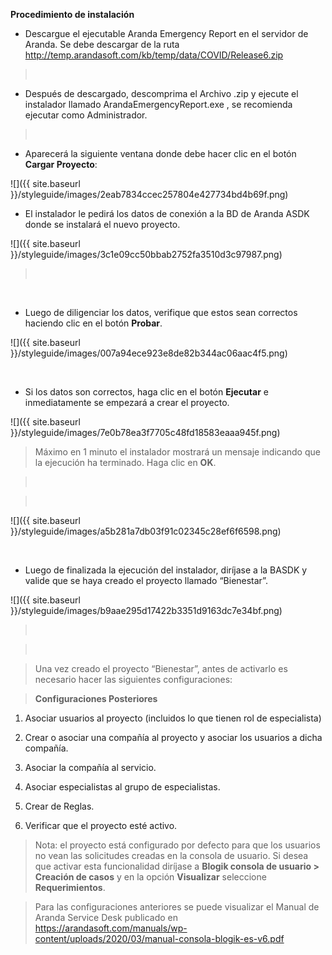 **Procedimiento de instalación**

-   Descargue el ejecutable Aranda Emergency Report en el servidor de Aranda. Se
    debe descargar de la ruta
    <http://temp.arandasoft.com/kb/temp/data/COVID/Release6.zip>  

>    

-   Después de descargado, descomprima el Archivo .zip y ejecute el instalador
    llamado ArandaEmergencyReport.exe , se recomienda ejecutar como
    Administrador. 

>    

-   Aparecerá la siguiente ventana donde debe hacer clic en el botón **Cargar
    Proyecto**:

![]({{ site.baseurl }}/styleguide/images/2eab7834ccec257804e427734bd4b69f.png)

-   El instalador le pedirá los datos de conexión a la BD de Aranda ASDK donde
    se instalará el nuevo proyecto. 

![]({{ site.baseurl }}/styleguide/images/3c1e09cc50bbab2752fa3510d3c97987.png)

>    

 

-   Luego de diligenciar los datos, verifique que estos sean correctos haciendo
    clic en el botón **Probar**. 

![]({{ site.baseurl }}/styleguide/images/007a94ece923e8de82b344ac06aac4f5.png)

 

-   Si los datos son correctos, haga clic en el botón **Ejecutar** e
    inmediatamente se empezará a crear el proyecto.

![]({{ site.baseurl }}/styleguide/images/7e0b78ea3f7705c48fd18583eaaa945f.png)

>   Máximo en 1 minuto el instalador mostrará un mensaje indicando que la
>   ejecución ha terminado. Haga clic en **OK**. 

>    

>    

![]({{ site.baseurl }}/styleguide/images/a5b281a7db03f91c02345c28ef6f6598.png)

 

-   Luego de finalizada la ejecución del instalador, diríjase a la BASDK y
    valide que se haya creado el proyecto llamado “Bienestar”.

![]({{ site.baseurl }}/styleguide/images/b9aae295d17422b3351d9163dc7e34bf.png)

>    

>    

>   Una vez creado el proyecto “Bienestar”, antes de activarlo es necesario
>   hacer las siguientes configuraciones: 

>   **Configuraciones Posteriores**

1.  Asociar usuarios al proyecto (incluidos lo que tienen rol de especialista)

2.  Crear o asociar una compañía al proyecto y asociar los usuarios a dicha
    compañía.

3.  Asociar la compañía al servicio.

4.  Asociar especialistas al grupo de especialistas.

5.  Crear de Reglas.

6.  Verificar que el proyecto esté activo.

>   Nota: el proyecto está configurado por defecto para que los usuarios no vean
>   las solicitudes creadas en la consola de usuario. Si desea que activar esta
>   funcionalidad diríjase a **Blogik consola de usuario \> Creación de casos**
>   y en la opción **Visualizar** seleccione **Requerimientos**.

>   Para las configuraciones anteriores se puede visualizar el Manual de Aranda
>   Service Desk publicado en
>   <https://arandasoft.com/manuals/wp-content/uploads/2020/03/manual-consola-blogik-es-v6.pdf>
